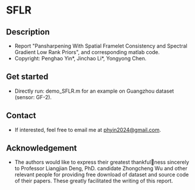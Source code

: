 # SFLR
## Description
* Report "Pansharpening With Spatial Framelet Consistency and Spectral Gradient Low Rank Priors", and corresponding matlab code.
* Copyright: Penghao Yin*, Jinchao Li*, Yongyong Chen.
## Get started
* Directly run: demo_SFLR.m for an example on Guangzhou dataset (sensor: GF-2).
## Contact
* If interested, feel free to email me at phyin2024@gmail.com.
## Acknowledgement
* The authors would like to express their greatest thankfulness sincerely to Professor Liangjian Deng, PhD. candidate Zhongcheng Wu and other relevant people for providing free download of dataset and source code of their papers. These greatly facilitated the writing of this report.
